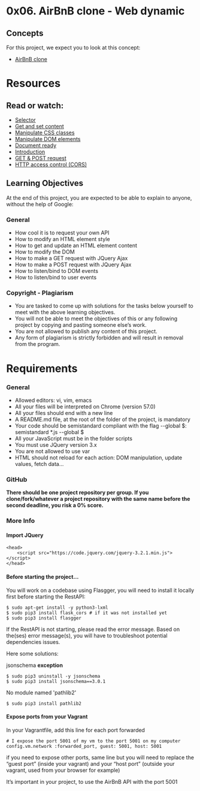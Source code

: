 # 0x06. AirBnB clone - Web dynamic
## Concepts
For this project, we expect you to look at this concept:

- [AirBnB clone](https://intranet.alxswe.com/concepts/74)
# Resources
## Read or watch:

- [Selector](https://jquery-tutorial.net/selectors/using-elements-ids-and-classes/)
- [Get and set content](https://jquery-tutorial.net/dom-manipulation/getting-and-setting-content/)
- [Manipulate CSS classes](https://jquery-tutorial.net/dom-manipulation/getting-and-setting-css-classes/)
- [Manipulate DOM elements](https://jquery-tutorial.net/dom-manipulation/the-append-and-prepend-methods/)
- [Document ready](https://learn.jquery.com/using-jquery-core/document-ready/)
- [Introduction](https://jquery-tutorial.net/ajax/introduction/)
- [GET & POST request](https://jquery-tutorial.net/ajax/the-get-and-post-methods/)
- [HTTP access control (CORS)](https://developer.mozilla.org/en-US/docs/Web/HTTP/CORS)
## Learning Objectives
At the end of this project, you are expected to be able to explain to anyone, without the help of Google:

### General
- How cool it is to request your own API
- How to modify an HTML element style
- How to get and update an HTML element content
- How to modify the DOM
- How to make a GET request with JQuery Ajax
- How to make a POST request with JQuery Ajax
- How to listen/bind to DOM events
- How to listen/bind to user events
### Copyright - Plagiarism
- You are tasked to come up with solutions for the tasks below yourself to meet with the above learning objectives.
- You will not be able to meet the objectives of this or any following project by copying and pasting someone else’s work.
- You are not allowed to publish any content of this project.
- Any form of plagiarism is strictly forbidden and will result in removal from the program.
# Requirements
### General
- Allowed editors: vi, vim, emacs
- All your files will be interpreted on Chrome (version 57.0)
- All your files should end with a new line
- A README.md file, at the root of the folder of the project, is mandatory
- Your code should be semistandard compliant with the flag --global $: semistandard *.js --global $
- All your JavaScript must be in the folder scripts
- You must use JQuery version 3.x
- You are not allowed to use var
- HTML should not reload for each action: DOM manipulation, update values, fetch data…
### GitHub
**There should be one project repository per group. If you clone/fork/whatever a project repository with the same name before the second deadline, you risk a 0% score.**

### More Info
#### Import JQuery
```
<head>
    <script src="https://code.jquery.com/jquery-3.2.1.min.js"></script>
</head>
```
#### Before starting the project…
You will work on a codebase using Flasgger, you will need to install it locally first before starting the RestAPI:
```
$ sudo apt-get install -y python3-lxml
$ sudo pip3 install flask_cors # if it was not installed yet
$ sudo pip3 install flasgger
```
If the RestAPI is not starting, please read the error message. Based on the(ses) error message(s), you will have to troubleshoot potential dependencies issues.

Here some solutions:

jsonschema **exception**
```
$ sudo pip3 uninstall -y jsonschema 
$ sudo pip3 install jsonschema==3.0.1
```
No module named 'pathlib2'
```
$ sudo pip3 install pathlib2
```
#### Expose ports from your Vagrant
In your Vagrantfile, add this line for each port forwarded

```
# I expose the port 5001 of my vm to the port 5001 on my computer
config.vm.network :forwarded_port, guest: 5001, host: 5001 
```
if you need to expose other ports, same line but you will need to replace the “guest port” (inside your vagrant) and your “host port” (outside your vagrant, used from your browser for example)

It’s important in your project, to use the AirBnB API with the port 5001
